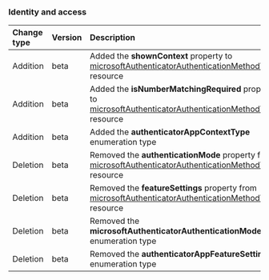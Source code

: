 ### Identity and access

| **Change type** | **Version** | **Description** |
|:---|:---|:---|
|Addition|beta|Added the **shownContext** property to [microsoftAuthenticatorAuthenticationMethodTarget](https://docs.microsoft.com/en-us/graph/api/resources/microsoftAuthenticatorAuthenticationMethodTarget?view=graph-rest-beta) resource|
|Addition|beta|Added the **isNumberMatchingRequired** property to [microsoftAuthenticatorAuthenticationMethodTarget](https://docs.microsoft.com/en-us/graph/api/resources/microsoftAuthenticatorAuthenticationMethodTarget?view=graph-rest-beta) resource|
|Addition|beta|Added the **authenticatorAppContextType** enumeration type|
|Deletion|beta|Removed the **authenticationMode** property from [microsoftAuthenticatorAuthenticationMethodTarget](https://docs.microsoft.com/en-us/graph/api/resources/microsoftAuthenticatorAuthenticationMethodTarget?view=graph-rest-beta) resource|
|Deletion|beta|Removed the **featureSettings** property from [microsoftAuthenticatorAuthenticationMethodTarget](https://docs.microsoft.com/en-us/graph/api/resources/microsoftAuthenticatorAuthenticationMethodTarget?view=graph-rest-beta) resource|
|Deletion|beta|Removed the **microsoftAuthenticatorAuthenticationMode** enumeration type|
|Deletion|beta|Removed the **authenticatorAppFeatureSettings** enumeration type|
